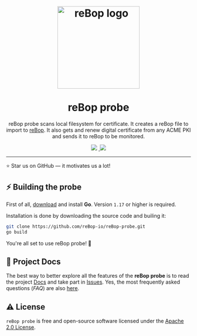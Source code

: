 <h1 align="center">
  <img src="https://s3.eu-west-3.amazonaws.com/static.rebop.io/img/rebop.png" width="224px"alt="reBop logo" title="reBop" /><br/><br />
reBop probe
</h1>
<p align="center">reBop probe scans local filesystem for certificate. It creates a reBop file to import to <a href="https://www.rebop.io">reBop</a>.
It also gets and renew digital certificate from any ACME PKI and sends it to reBop to be monitored.</p>

<p align="center"><a href="https://www.rebop.io"> 
<img src="https://img.shields.io/badge/HOMEPAGE-gray?style=for-the-badge"></a>&nbsp;<a href="https://docs.rebop.io">
<img src="https://img.shields.io/badge/DOCS-blue?style=for-the-badge"></a></p>

---

:star: Star us on GitHub — it motivates us a lot!

## ⚡️ Building the probe

First of all, [download](https://golang.org/dl/) and install **Go**. Version `1.17` or higher is required.

Installation is done by downloading the source code and builing it:

```bash
git clone https://github.com/reBop-io/reBop-probe.git
go build
```

You're all set to use reBop probe! 🎉

## 📖 Project Docs

The best way to better explore all the features of the **reBop probe** is to read the project [Docs](https://docs.rebop.io) and take part in [Issues](https://github.com/reBop-io/reBop-probe/issues). Yes, the most frequently asked questions (_FAQ_) are also [here](https://www.rebop.io/support/#faq).

## ⚠️ License

`reBop probe` is free and open-source software licensed under the [Apache 2.0 License](https://github.com/create-go-app/cli/blob/master/LICENSE).
